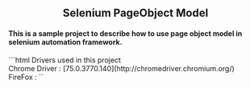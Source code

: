 <h2 align="center">Selenium PageObject Model</h2>
<h4>This is a sample project to describe how to use page object model in selenium automation framework.</h4>
```html
  Drivers used in this project<br/>
  Chrome Driver : [75.0.3770.140](http://chromedriver.chromium.org/)<br/>
  FireFox : 
``